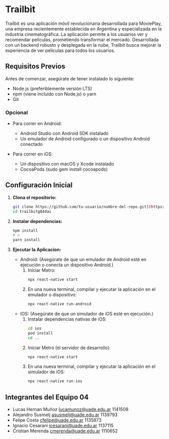 # Trailbit

Trailbit es una aplicación móvil revolucionaria desarrollada para MoviePlay, una empresa recientemente establecida en Argentina y especializada en la industria cinematográfica. La aplicación permite a los usuarios ver y recomendar películas, prometiendo transformar el mercado. Desarrollada con un backend robusto y desplegada en la nube, Trailbit busca mejorar la experiencia de ver películas para todos los usuarios.

## Requisitos Previos

Antes de comenzar, asegúrate de tener instalado lo siguiente:

- Node.js (preferiblemente versión LTS)
- npm (viene incluido con Node.js) o yarn
- Git

### Opcional

- Para correr en Android:
  - Android Studio con Android SDK instalado
  - Un emulador de Android configurado o un dispositivo Android conectado

- Para correr en iOS:
  - Un dispositivo con macOS y Xcode instalado
  - CocoaPods (sudo gem install cocoapods)

## Configuración Inicial

1. **Clona el repositorio:**

   ```bash
   git clone https://github.com/tu-usuario/nombre-del-repo.git](https://github.com/lucashmunoz/TrailbitG04DAI.git
   cd trailbitg04dai
   ```
   
2. **Instalar dependencias:**

   ```bash
   npm install
   # o
   yarn install
   ```
3. **Ejecutar la Aplicacion:**

   - Android: (Asegúrate de que un emulador de Android esté en ejecución o conecta un dispositivo Android.)
      1. Iniciar Metro:
         ```bash
         npx react-native start
         ```
      2. En una nueva terminal, compilar y ejecutar la aplicación en el emulador o dispositivo:
         ```bash
         npx react-native run-android
         ```
   - IOS: (Asegúrate de que un simulador de iOS esté en ejecución.)
      1. Instalar dependencias nativas de iOS:
         ```bash
         cd ios
         pod install
         cd ..
         ```
      2. Iniciar Metro (el servidor de desarrollo):
         ```bash
         npx react-native start
         ```
      3. En una nueva terminal, compilar y ejecutar la aplicación en el simulador de iOS:
         ```bash
         npx react-native run-ios
         ```
   
## Integrantes del Equipo 04

- Lucas Hernan Muñoz lucamunoz@uade.edu.ar 1141508
- Alejandro Susmelj asusmelj@uade.edu.ar 1139793
- Felipe Costa cfelipe@uade.edu.ar 1135873
- Ignacio Cesarani icesarani@uade.edu.ar 1137115
- Cristian Merenda cmerenda@uade.edu.ar 1110652

